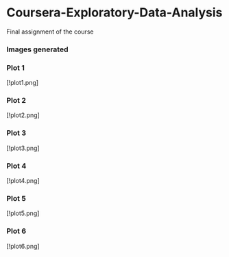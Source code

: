 # Coursera-Exploratory-Data-Analysis

Final assignment of the course

### Images generated

### Plot 1
[!plot1.png] 

### Plot 2
[!plot2.png] 

### Plot 3
[!plot3.png] 

### Plot 4
[!plot4.png] 

### Plot 5
[!plot5.png] 

### Plot 6
[!plot6.png] 
